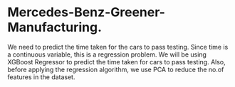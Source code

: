 # Mercedes-Benz-Greener-Manufacturing.
We need to predict the time taken for the cars to pass testing. Since time is a continuous variable, this is a regression problem. We will be using XGBoost Regressor to predict the time taken for cars to pass testing. Also, before applying the regression algorithm, we use PCA to reduce the no.of features in the dataset.
